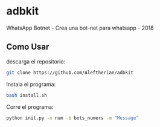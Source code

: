 # adbkit
WhatsApp Botnet - Crea una bot-net para whatsapp - 2018

## Como Usar
descarga el repositorio:
```bash
git clone https://github.com/Aleftherian/adbkit
```

Instala el programa:
```bash
bash install.sh
```

Corre el programa:
```bash
python init.py -n num -b bots_numers -m "Message"
```

